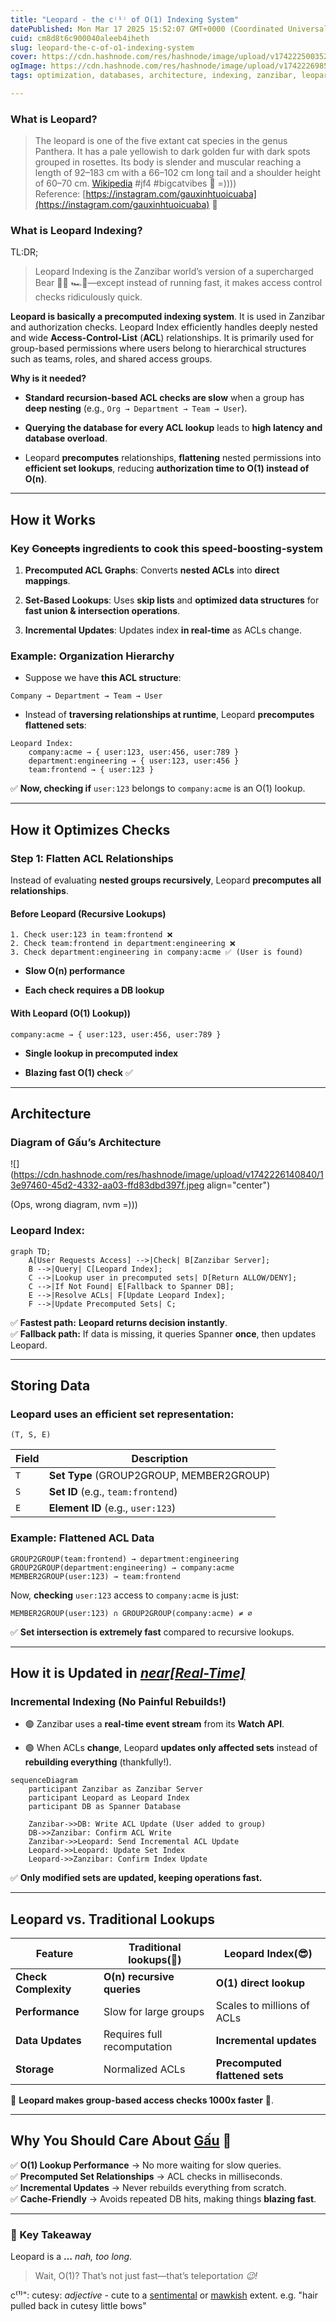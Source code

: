 ```yaml
---
title: "Leopard - the c⁽¹⁾ of O(1) Indexing System"
datePublished: Mon Mar 17 2025 15:52:07 GMT+0000 (Coordinated Universal Time)
cuid: cm8d8t6c900040aleeb4iheth
slug: leopard-the-c-of-o1-indexing-system
cover: https://cdn.hashnode.com/res/hashnode/image/upload/v1742225003521/599f58f2-483b-451c-bbae-6611954831de.webp
ogImage: https://cdn.hashnode.com/res/hashnode/image/upload/v1742226985732/6d71f0ae-bd2b-429d-829d-a4442ea2f713.png
tags: optimization, databases, architecture, indexing, zanzibar, leopard, gau

---
```


### **What is** **Leopard?**

> The leopard is one of the five extant cat species in the genus Panthera. It has a pale yellowish to dark golden fur with dark spots grouped in rosettes. Its body is slender and muscular reaching a length of 92–183 cm with a 66–102 cm long tail and a shoulder height of 60–70 cm. [Wikipedia](https://en.wikipedia.org/wiki/Leopard) #jf4 #bigcatvibes 🐾 =))))  
> Reference: [https://instagram.com/gauxinhtuoicuaba](https://instagram.com/gauxinhtuoicuaba) 🐆

### **What is** **Leopard Indexing?**

TL:DR;

> Leopard Indexing is the Zanzibar world’s version of a supercharged Bear 🐻‍❄️ 🏎️💨—except instead of running fast, it makes access control checks ridiculously quick.

**Leopard is basically a precomputed indexing system**. It is used in Zanzibar and authorization checks. Leopard Index efficiently handles deeply nested and wide **Access-Control-List** (**ACL**) relationships. It is primarily used for group-based permissions where users belong to hierarchical structures such as teams, roles, and shared access groups.

**Why is it needed?**

* **Standard recursion-based ACL checks are slow** when a group has **deep nesting** (e.g., `Org → Department → Team → User`).
    
* **Querying the database for every ACL lookup** leads to **high latency and database overload**.
    
* Leopard **precomputes** relationships, **flattening** nested permissions into **efficient set lookups**, reducing **authorization time to O(1) instead of O(n)**.
    

---

## **How it Works**

### **Key <s>Concepts</s> ingredients to cook this speed-boosting-system**

1. **Precomputed ACL Graphs**: Converts **nested ACLs** into **direct mappings**.
    
2. **Set-Based Lookups**: Uses **skip lists** and **optimized data structures** for **fast union & intersection operations**.
    
3. **Incremental Updates**: Updates index **in real-time** as ACLs change.
    

### **Example: Organization Hierarchy**

* Suppose we have **this ACL structure**:
    

```plaintext
Company → Department → Team → User
```

* Instead of **traversing relationships at runtime**, Leopard **precomputes flattened sets**:
    

```plaintext
Leopard Index:
    company:acme → { user:123, user:456, user:789 }
    department:engineering → { user:123, user:456 }
    team:frontend → { user:123 }
```

✅ **Now, checking if** `user:123` belongs to `company:acme` is an O(1) lookup.

---

## **How it Optimizes Checks**

### **Step 1: Flatten ACL Relationships**

Instead of evaluating **nested groups recursively**, Leopard **precomputes all relationships**.

#### **Before Leopard (Recursive Lookups)**

```plaintext
1. Check user:123 in team:frontend ❌
2. Check team:frontend in department:engineering ❌
3. Check department:engineering in company:acme ✅ (User is found)
```

* **Slow O(n) performance**
    
* **Each check requires a DB lookup**
    

#### **With Leopard (O(1) Lookup))**

```plaintext
company:acme → { user:123, user:456, user:789 }
```

* **Single lookup in precomputed index**
    
* **Blazing fast O(1) check** ✅
    

---

## **Architecture**

### Diagram of Gấu’s **Architecture**

![](https://cdn.hashnode.com/res/hashnode/image/upload/v1742226140840/13e97460-45d2-4332-aa03-ffd83dbd397f.jpeg align="center")

(Ops, wrong diagram, nvm =)))

### Leopard Index:

```mermaid
graph TD;
    A[User Requests Access] -->|Check| B[Zanzibar Server];
    B -->|Query| C[Leopard Index];
    C -->|Lookup user in precomputed sets| D[Return ALLOW/DENY];
    C -->|If Not Found| E[Fallback to Spanner DB];
    E -->|Resolve ACLs| F[Update Leopard Index];
    F -->|Update Precomputed Sets| C;
```

✅ **Fastest path:** **Leopard returns decision instantly**.  
✅ **Fallback path:** If data is missing, it queries Spanner **once**, then updates Leopard.

---

## **Storing Data**

### **Leopard uses an efficient set representation:**

```plaintext
(T, S, E)
```

| **Field** | **Description** |
| --- | --- |
| `T` | **Set Type** (GROUP2GROUP, MEMBER2GROUP) |
| `S` | **Set ID** (e.g., `team:frontend`) |
| `E` | **Element ID** (e.g., `user:123`) |

### **Example: Flattened ACL Data**

```plaintext
GROUP2GROUP(team:frontend) → department:engineering
GROUP2GROUP(department:engineering) → company:acme
MEMBER2GROUP(user:123) → team:frontend
```

Now, **checking** `user:123` access to `company:acme` is just:

```plaintext
MEMBER2GROUP(user:123) ∩ GROUP2GROUP(company:acme) ≠ ∅
```

✅ **Set intersection is extremely fast** compared to recursive lookups.

---

## **How it is Updated in** [***near\[Real-Time\]***](https://en.wikipedia.org/wiki/Real-time_computing)

### **Incremental Indexing (No Painful Rebuilds!)**

* 🟢 Zanzibar uses a **real-time event stream** from its **Watch API**.
    
* 🟢 When ACLs **change**, Leopard **updates only affected sets** instead of **rebuilding everything** (thankfully!).
    

```mermaid
sequenceDiagram
    participant Zanzibar as Zanzibar Server
    participant Leopard as Leopard Index
    participant DB as Spanner Database
    
    Zanzibar->>DB: Write ACL Update (User added to group)
    DB->>Zanzibar: Confirm ACL Write
    Zanzibar->>Leopard: Send Incremental ACL Update
    Leopard->>Leopard: Update Set Index
    Leopard->>Zanzibar: Confirm Index Update
```

✅ **Only modified sets are updated, keeping operations fast.**

---

## **Leopard vs. Traditional Lookups**

| **Feature** | **Traditional lookups**(🥲) | **Leopard Index**(😎) |
| --- | --- | --- |
| **Check Complexity** | **O(n) recursive queries** | **O(1) direct lookup** |
| **Performance** | Slow for large groups | Scales to millions of ACLs |
| **Data Updates** | Requires full recomputation | **Incremental updates** |
| **Storage** | Normalized ACLs | **Precomputed flattened sets** |

📌 **Leopard makes group-based access checks 1000x faster** 🚀.

---

## **Why You Should Care About** [**Gấu**](https://instagram.com/gauxinhtuoicuaba) **🧐**

✅ **O(1) Lookup Performance** → No more waiting for slow queries.  
✅ **Precomputed Set Relationships** → ACL checks in milliseconds.  
✅ **Incremental Updates** → Never rebuilds everything from scratch.  
✅ **Cache-Friendly** → Avoids repeated DB hits, making things **blazing fast**.

---

### **📌 Key Takeaway**

Leopard is a **…** *nah, too long*.

> Wait, O(1)? That’s not just fast—that’s teleportatio*n 😉!*

c⁽¹⁾": cutesy: *adjective -* cute to a [sentimental](https://www.google.com/search?sca_esv=a84006a3a0467662&sxsrf=AHTn8zpSvaqJ1Y-5OonTbhv1pYrFz4J2Uw:1742226643083&q=sentimental&si=APYL9btEN2SiQ9h4o5Ckf6vYFXRYHo0QI9tiJJeEv0_15K7bldjbzhZc5LvvH7gx2k-PNKSrorZ5SR406mHgtumLxrtksOPW3DweuqDhN1nc-V_yNQcPCWs%3D&expnd=1&sa=X&ved=2ahUKEwicjreBvJGMAxU3XGwGHfL-EYkQyecJegQIRxAQ) or [mawkish](https://www.google.com/search?sca_esv=a84006a3a0467662&sxsrf=AHTn8zpSvaqJ1Y-5OonTbhv1pYrFz4J2Uw:1742226643083&q=mawkish&si=APYL9btezPaTUY7KecSEHRUsL7ycFrZX9Mncqu816dmJQGFWN7SFe_-M8KNKW-LXWS_95DJPLHVb3BuSTcbA4-riTgowUT6A6KKymYUU9DDuP02nmnJfQDQ%3D&expnd=1&sa=X&ved=2ahUKEwicjreBvJGMAxU3XGwGHfL-EYkQyecJegQIRxAR) extent. e.g. "hair pulled back in cutesy little bows"